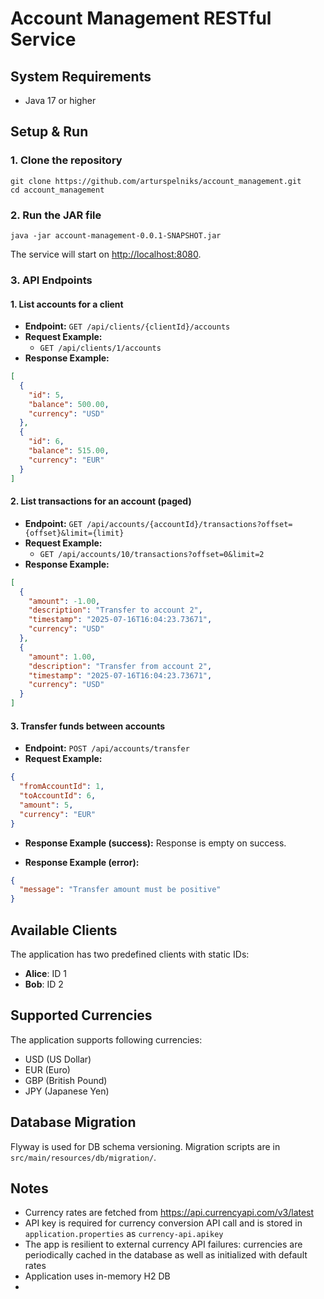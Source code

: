 # Account Management RESTful Service

## System Requirements
- Java 17 or higher

## Setup & Run

### 1. Clone the repository
```
git clone https://github.com/arturspelniks/account_management.git
cd account_management
```

### 2. Run the JAR file
```
java -jar account-management-0.0.1-SNAPSHOT.jar
```
The service will start on [http://localhost:8080](http://localhost:8080).

### 3. API Endpoints

#### 1. List accounts for a client
- **Endpoint:** `GET /api/clients/{clientId}/accounts`
- **Request Example:**
  - `GET /api/clients/1/accounts`
- **Response Example:**
```json
[
  {
    "id": 5,
    "balance": 500.00,
    "currency": "USD"
  },
  {
    "id": 6,
    "balance": 515.00,
    "currency": "EUR"
  }
]
```

#### 2. List transactions for an account (paged)
- **Endpoint:** `GET /api/accounts/{accountId}/transactions?offset={offset}&limit={limit}`
- **Request Example:**
  - `GET /api/accounts/10/transactions?offset=0&limit=2`
- **Response Example:**
```json
[
  {
    "amount": -1.00,
    "description": "Transfer to account 2",
    "timestamp": "2025-07-16T16:04:23.73671",
    "currency": "USD"
  },
  {
    "amount": 1.00,
    "description": "Transfer from account 2",
    "timestamp": "2025-07-16T16:04:23.73671",
    "currency": "USD"
  }
]
```

#### 3. Transfer funds between accounts
- **Endpoint:** `POST /api/accounts/transfer`
- **Request Example:**
```json
{
  "fromAccountId": 1,
  "toAccountId": 6,
  "amount": 5,
  "currency": "EUR"
}
```
- **Response Example (success):**
Response is empty on success.

- **Response Example (error):**
```json
{
  "message": "Transfer amount must be positive"
}
```

## Available Clients
The application has two predefined clients with static IDs:
- **Alice**: ID 1
- **Bob**: ID 2

## Supported Currencies
The application supports following currencies:
- USD (US Dollar)
- EUR (Euro)
- GBP (British Pound)
- JPY (Japanese Yen)

## Database Migration
Flyway is used for DB schema versioning. Migration scripts are in `src/main/resources/db/migration/`.

## Notes
- Currency rates are fetched from https://api.currencyapi.com/v3/latest
- API key is required for currency conversion API call and is stored in `application.properties` as `currency-api.apikey`
- The app is resilient to external currency API failures: currencies are periodically cached in the database as well as initialized with default rates
- Application uses in-memory H2 DB
- 